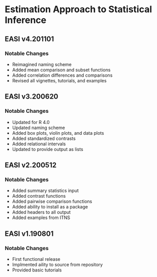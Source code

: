 # Estimation Approach to Statistical Inference

## EASI v4.201101

### Notable Changes

- Reimagined naming scheme
- Added mean comparison and subset functions
- Added correlation differences and comparisons
- Revised all vignettes, tutorials, and examples

## EASI v3.200620

###  Notable Changes

- Updated for R 4.0
- Updated naming scheme
- Added box plots, violin plots, and data plots
- Added standardized contrasts
- Added relational intervals
- Updated to provide output as lists

## EASI v2.200512

### Notable Changes

- Added summary statistics input
- Added contrast functions
- Added pairwise comparison functions
- Added ability to install as a package
- Added headers to all output
- Added examples from ITNS

## EASI v1.190801

### Notable Changes

- First functional release
- Implmented aility to source from repository
- Provided basic tutorials
